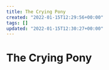 ```yaml
---
title: The Crying Pony
created: "2022-01-15T12:29:56+00:00"
tags: []
updated: "2022-01-15T12:30:27+00:00"
---
```


# The Crying Pony
